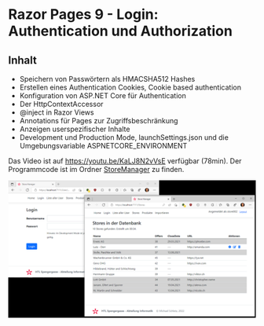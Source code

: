 # Razor Pages 9 - Login: Authentication und Authorization

## Inhalt

- Speichern von Passwörtern als HMACSHA512 Hashes
- Erstellen eines Authentication Cookies, Cookie based authentication
- Konfiguration von ASP.NET Core für Authentication
- Der HttpContextAccessor
- @inject in Razor Views
- Annotations für Pages zur Zugriffsbeschränkung
- Anzeigen userspezifischer Inhalte
- Development und Production Mode, launchSettings.json und die Umgebungsvariable ASPNETCORE_ENVIRONMENT

Das Video ist auf https://youtu.be/KaLJ8N2vVsE verfügbar (78min). Der Programmcode ist im
Ordner [StoreManager](StoreManager) zu finden.

![](screenshot.png)

